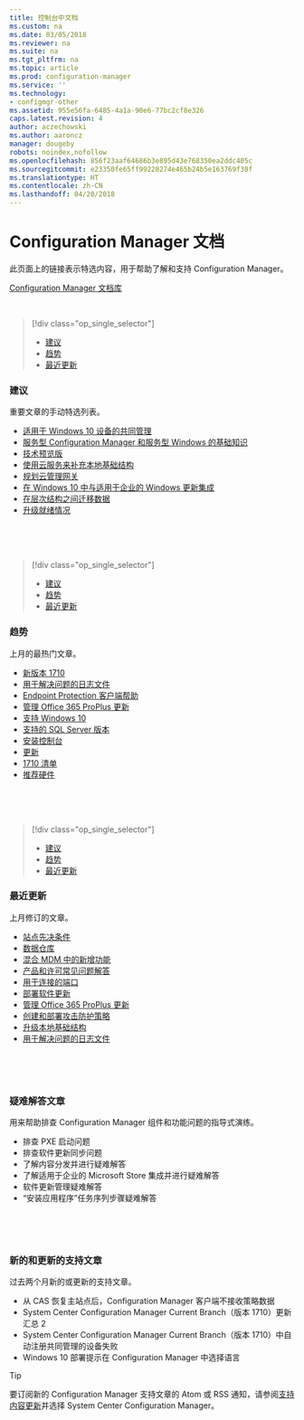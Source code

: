 ```yaml
---
title: 控制台中文档
ms.custom: na
ms.date: 03/05/2018
ms.reviewer: na
ms.suite: na
ms.tgt_pltfrm: na
ms.topic: article
ms.prod: configuration-manager
ms.service: ''
ms.technology:
- configmgr-other
ms.assetid: 955e56fa-6485-4a1a-90e6-77bc2cf8e326
caps.latest.revision: 4
author: aczechowski
ms.author: aaroncz
manager: dougeby
robots: noindex,nofollow
ms.openlocfilehash: 856f23aaf64686b3e895d43e768350ea2ddc405c
ms.sourcegitcommit: e23350fe65ff99228274e465b24b5e163769f38f
ms.translationtype: HT
ms.contentlocale: zh-CN
ms.lasthandoff: 04/20/2018
---
```

<!-- 
TFS 1357546
This page displays in-console, under the Support workspace, Documentation node. 
-->


# <a name="configuration-manager-documentation"></a>Configuration Manager 文档
此页面上的链接表示特选内容，用于帮助了解和支持 Configuration Manager。 

[Configuration Manager 文档库](https://docs.microsoft.com/sccm)


</br>

<a name="bkmk_recommend"></a>  

> [!div class="op_single_selector"]
> - [建议](#bkmk_recommend)
> - [趋势](#bkmk_trend)
> - [最近更新](#bkmk_update)

### <a name="recommended"></a>建议 
重要文章的手动特选列表。

- [适用于 Windows 10 设备的共同管理](/sccm/core/clients/manage/co-management-overview)
- [服务型 Configuration Manager 和服务型 Windows 的基础知识](/sccm/core/understand/configuration-manager-and-windows-as-service)
- [技术预览版](/sccm/core/get-started/technical-preview)
- [使用云服务来补充本地基础结构](/sccm/core/understand/use-cloud-services)
- [规划云管理网关](/sccm/core/clients/manage/plan-cloud-management-gateway)
- [在 Windows 10 中与适用于企业的 Windows 更新集成](/sccm/sum/deploy-use/integrate-windows-update-for-business-windows-10)
- [在层次结构之间迁移数据](/sccm/core/migration/migrate-data-between-hierarchies)
- [升级就绪情况](/sccm/core/clients/manage/upgrade/upgrade-analytics)


</br>

</br>

</br>

<a name="bkmk_trend"></a>  

> [!div class="op_single_selector"]
> - [建议](#bkmk_recommend)
> - [趋势](#bkmk_trend)
> - [最近更新](#bkmk_update)

### <a name="trending"></a>趋势
上月的最热门文章。

- [新版本 1710](/sccm/core/plan-design/changes/whats-new-in-version-1710)
- [用于解决问题的日志文件](/sccm/core/plan-design/hierarchy/log-files)
- [Endpoint Protection 客户端帮助](/sccm/protect/deploy-use/endpoint-protection-client-help)
- [管理 Office 365 ProPlus 更新](/sccm/sum/deploy-use/manage-office-365-proplus-updates)
- [支持 Windows 10](/sccm/core/plan-design/configs/support-for-windows-10)
- [支持的 SQL Server 版本](/sccm/core/plan-design/configs/support-for-sql-server-versions)
- [安装控制台](/sccm/core/servers/deploy/install/install-consoles)
- [更新](/sccm/core/servers/manage/updates)
- [1710 清单](/sccm/core/servers/manage/checklist-for-installing-update-1710)
- [推荐硬件](/sccm/core/plan-design/configs/recommended-hardware)


</br>

</br>

</br>

<a name="bkmk_update"></a>  

> [!div class="op_single_selector"]
> - [建议](#bkmk_recommend)
> - [趋势](#bkmk_trend)
> - [最近更新](#bkmk_update)

### <a name="recently-updated"></a>最近更新
上月修订的文章。

- [站点先决条件](/sccm/core/plan-design/configs/site-and-site-system-prerequisites)
- [数据仓库](/sccm/core/servers/manage/data-warehouse)
- [混合 MDM 中的新增功能](/sccm/mdm/understand/whats-new-in-hybrid-mobile-device-management)
- [产品和许可常见问题解答](/sccm/core/understand/product-and-licensing-faq)
- [用于连接的端口](/sccm/core/plan-design/hierarchy/ports)
- [部署软件更新](/sccm/sum/deploy-use/deploy-software-updates)
- [管理 Office 365 ProPlus 更新](/sccm/sum/deploy-use/manage-office-365-proplus-updates)
- [创建和部署攻击防护策略](/sccm/protect/deploy-use/create-deploy-exploit-guard-policy)
- [升级本地基础结构](/sccm/core/servers/manage/upgrade-on-premises-infrastructure)
- [用于解决问题的日志文件](/sccm/core/plan-design/hierarchy/log-files)



</br>

</br>

</br>

### <a name="troubleshooting-articles"></a>疑难解答文章
用来帮助排查 Configuration Manager 组件和功能问题的指导式演练。

- 排查 PXE 启动问题  
- 排查软件更新同步问题  
- 了解内容分发并进行疑难解答  
- 了解适用于企业的 Microsoft Store 集成并进行疑难解答  
- 软件更新管理疑难解答  
- “安装应用程序”任务序列步骤疑难解答  


</br>

</br>

</br>

### <a name="new-and-updated-support-articles"></a>新的和更新的支持文章
过去两个月新的或更新的支持文章。

- 从 CAS 恢复主站点后，Configuration Manager 客户端不接收策略数据  
- System Center Configuration Manager Current Branch（版本 1710）更新汇总 2  
- System Center Configuration Manager Current Branch（版本 1710）中自动注册共同管理的设备失败  
- Windows 10 部署提示在 Configuration Manager 中选择语言  

> [!Tip]  
> 要订阅新的 Configuration Manager 支持文章的 Atom 或 RSS 通知，请参阅[支持内容更新](https://support.microsoft.com/help/4089498/)并选择 System Center Configuration Manager。  
